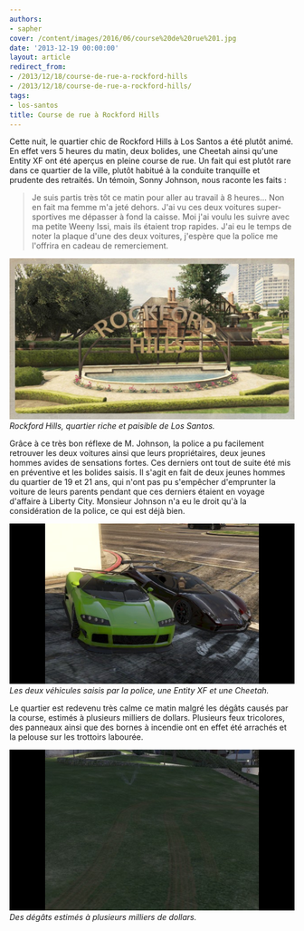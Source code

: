 ```yaml
---
authors:
- sapher
cover: /content/images/2016/06/course%20de%20rue%201.jpg
date: '2013-12-19 00:00:00'
layout: article
redirect_from:
- /2013/12/18/course-de-rue-a-rockford-hills
- /2013/12/18/course-de-rue-a-rockford-hills/
tags:
- los-santos
title: Course de rue à Rockford Hills
---
```



Cette nuit, le quartier chic de Rockford Hills à Los Santos a été plutôt animé. En effet vers 5 heures du matin, deux bolides, une Cheetah ainsi qu'une Entity XF ont été aperçus en pleine course de rue. Un fait qui est plutôt rare dans ce quartier de la ville, plutôt habitué à la conduite tranquille et prudente des retraités. Un témoin, Sonny Johnson, nous raconte les faits :

> Je suis partis très tôt ce matin pour aller au travail à 8 heures... Non en fait ma femme m'a jeté dehors. J'ai vu ces deux voitures super-sportives me dépasser à fond la caisse. Moi j'ai voulu les suivre avec ma petite Weeny Issi, mais ils étaient trop rapides. J'ai eu le temps de noter la plaque d'une des deux voitures, j'espère que la police me l'offrira en cadeau de remerciement.

![Rockford Hills, quartier riche et paisible de Los Santos.](/content/images/2016/06/Neighborhood-rockford-hills.jpg)
_Rockford Hills, quartier riche et paisible de Los Santos._

Grâce à ce très bon réflexe de M. Johnson, la police a pu facilement retrouver les deux voitures ainsi que leurs propriétaires, deux jeunes hommes avides de sensations fortes. Ces derniers ont tout de suite été mis en préventive et les bolides saisis. Il s'agit en fait de deux jeunes hommes du quartier de 19 et 21 ans, qui n'ont pas pu s'empêcher d'emprunter la voiture de leurs parents pendant que ces derniers étaient en voyage d'affaire à Liberty City. Monsieur Johnson n'a eu le droit qu'à la considération de la police, ce qui est déjà bien.

![Les deux véhicules saisis par la police, une Entity XF et une Cheetah.](/content/images/2016/06/course%20de%20rue%201_0.jpg)
_Les deux véhicules saisis par la police, une Entity XF et une Cheetah._

Le quartier est redevenu très calme ce matin malgré les dégâts causés par la course, estimés à plusieurs milliers de dollars. Plusieurs feux tricolores, des panneaux ainsi que des bornes à incendie ont en effet été arrachés et la pelouse sur les trottoirs labourée.

![Des dégâts estimés à plusieurs milliers de dollars.](/content/images/2016/06/Course%20de%20rue%202.jpg)
_Des dégâts estimés à plusieurs milliers de dollars._